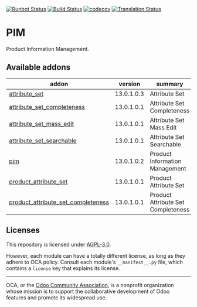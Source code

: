 [![Runbot Status](https://runbot.odoo-community.org/runbot/badge/flat//13.0.svg)](https://runbot.odoo-community.org/runbot/repo/github-com-oca-odoo-pim-)
[![Build Status](https://travis-ci.com/OCA/odoo-pim.svg?branch=13.0)](https://travis-ci.com/OCA/odoo-pim)
[![codecov](https://codecov.io/gh/OCA/odoo-pim/branch/13.0/graph/badge.svg)](https://codecov.io/gh/OCA/odoo-pim)
[![Translation Status](https://translation.odoo-community.org/widgets/odoo-pim-13-0/-/svg-badge.svg)](https://translation.odoo-community.org/engage/odoo-pim-13-0/?utm_source=widget)

<!-- /!\ do not modify above this line -->

# PIM

Product Information Management.

<!-- /!\ do not modify below this line -->

<!-- prettier-ignore-start -->

[//]: # (addons)

Available addons
----------------
addon | version | summary
--- | --- | ---
[attribute_set](attribute_set/) | 13.0.1.0.3 | Attribute Set
[attribute_set_completeness](attribute_set_completeness/) | 13.0.1.0.1 | Attribute Set Completeness
[attribute_set_mass_edit](attribute_set_mass_edit/) | 13.0.1.0.1 | Attribute Set Mass Edit
[attribute_set_searchable](attribute_set_searchable/) | 13.0.1.0.1 | Attribute Set Searchable
[pim](pim/) | 13.0.1.0.2 | Product Information Management
[product_attribute_set](product_attribute_set/) | 13.0.1.0.1 | Product Attribute Set
[product_attribute_set_completeness](product_attribute_set_completeness/) | 13.0.1.0.1 | Product Attribute Set Completeness

[//]: # (end addons)

<!-- prettier-ignore-end -->

## Licenses

This repository is licensed under [AGPL-3.0](LICENSE).

However, each module can have a totally different license, as long as they adhere to OCA
policy. Consult each module's `__manifest__.py` file, which contains a `license` key
that explains its license.

----

OCA, or the [Odoo Community Association](http://odoo-community.org/), is a nonprofit
organization whose mission is to support the collaborative development of Odoo features
and promote its widespread use.
